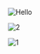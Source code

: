 ![Hello](https://github.com/MayahCatorce/CPE-019---CPE32S3/assets/157819677/572d3635-a70c-48e4-a8c9-cfd58c4eb5e5)

![2](https://github.com/MayahCatorce/CPE-019---CPE32S3/assets/157819677/24fbbfd5-b89d-49fe-8f0e-f3fa9c93038d)

![1](https://github.com/MayahCatorce/CPE-019---CPE32S3/assets/157819677/951387b0-268f-4d23-8bc1-a8518d8bcb40)
